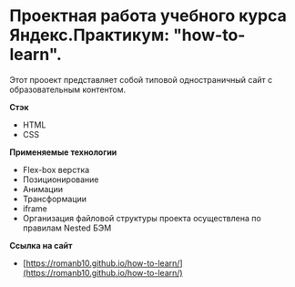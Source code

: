 # Проектная работа учебного курса Яндекс.Практикум:       "how-to-learn".
Этот прооект представляет собой типовой одностраничный сайт с образовательным контентом.

**Стэк**
* HTML
* CSS

**Применяемые технологии**
* Flex-box верстка
* Позиционирование
* Анимации
* Трансформации
* iframe
* Организация файловой структуры проекта осуществлена по правилам Nested БЭМ

**Ссылка на сайт**
* [https://romanb10.github.io/how-to-learn/](https://romanb10.github.io/how-to-learn/)
